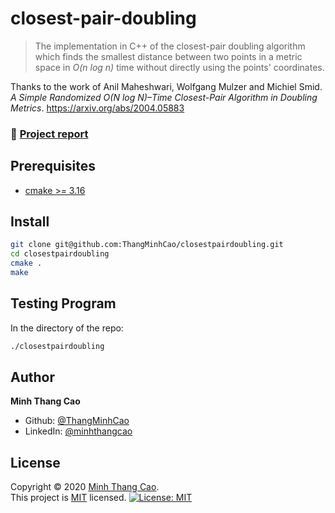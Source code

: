 # closest-pair-doubling

> The implementation in C++ of the closest-pair doubling algorithm which finds the smallest distance between two points in a metric space in *O(n log n)* time without directly using the points' coordinates.  

Thanks to the work of Anil Maheshwari, Wolfgang Mulzer and Michiel Smid.
*A Simple Randomized O(N log N)–Time Closest-Pair Algorithm in Doubling Metrics*.
https://arxiv.org/abs/2004.05883

### 📝 [Project report](https://github.com/ThangMinhCao/closestpairdoubling/blob/master/report/project_report/Project_Report.pdf)


## Prerequisites

- [cmake >= 3.16](https://cmake.org/) 

## Install

```sh
git clone git@github.com:ThangMinhCao/closestpairdoubling.git
cd closestpairdoubling
cmake .
make
```

## Testing Program 

In the directory of the repo:
```sh
./closestpairdoubling
```

## Author

**Minh Thang Cao**

* Github: [@ThangMinhCao](https://github.com/ThangMinhCao)
* LinkedIn: [@minhthangcao](https://linkedin.com/in/minhthangcao)

## License

Copyright © 2020 [Minh Thang Cao](https://github.com/ThangMinhCao).<br />
This project is [MIT](https://github.com/ThangMinhCao/closestpairdoubling/blob/master/LICENSE) licensed.
[![License: MIT](https://img.shields.io/badge/License-MIT-green.svg)](https://github.com/ThangMinhCao/closest-pair-doubling/blob/master/LICENSE)
